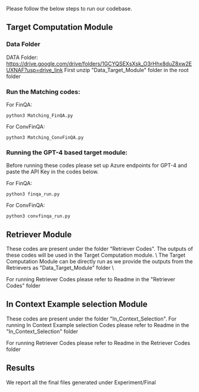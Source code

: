 Please follow the below steps to run our codebase.


## Target Computation Module

### Data Folder

DATA Folder: https://drive.google.com/drive/folders/1GCYQSEXsXsk_O3rHhx8duZ8xw2EUXNAF?usp=drive_link
First unzip "Data_Target_Module" folder in the root folder

### Run the Matching codes:

For FinQA: 
```
python3 Matching_FinQA.py
```

For ConvFinQA: 
```
python3 Matching_ConvFinQA.py
```

### Running the GPT-4 based target module:

Before running these codes please set up Azure endpoints for GPT-4 and paste the API Key in the codes below.

For FinQA: 
```
python3 finqa_run.py
```

For ConvFinQA: 
```
python3 convfinqa_run.py
```

## Retriever Module

These codes are present under the folder "Retriever Codes". The outputs of these codes will be used in the Target Computation module. \\ 
The Target Computation Module can be directly run as we provide the outputs from the Retrievers as "Data_Target_Module" folder \\

For running Retriever Codes please refer to Readme in the "Retriever Codes" folder

## In Context Example selection Module

These codes are present under the folder "In_Context_Selection".
For running In Context Example selection Codes please refer to Readme in the "In_Context_Selection" folder


For running Retriever Codes please refer to Readme in the Retriever Codes folder

## Results

We report all the final files generated under Experiment/Final



